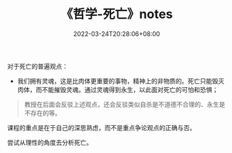 ﻿---
title: "《哲学-死亡》notes"
date: 2022-03-24T20:28:06+08:00
lastmod: 2022-03-24T20:28:06+08:00
draft: false
tags: ["note","哲学","日常生活"]
categories: ["日常生活"]
slug: /daily_life/reading/3
---

对于死亡的普遍观点：

- 我们拥有灵魂，这是比肉体更重要的事物，精神上的非物质的。死亡只能毁灭肉体，而不能摧毁灵魂。通过灵魂得到永生，以此面对死亡的可怕和恐惧；

> 教授在后面会反驳上述观点，还会反驳类似自杀是不道德不合理的、永生是不存在的等。

课程的重点是在于自己的深思熟虑，而不是重点争论观点的正确与否。

尝试从理性的角度去分析死亡。

